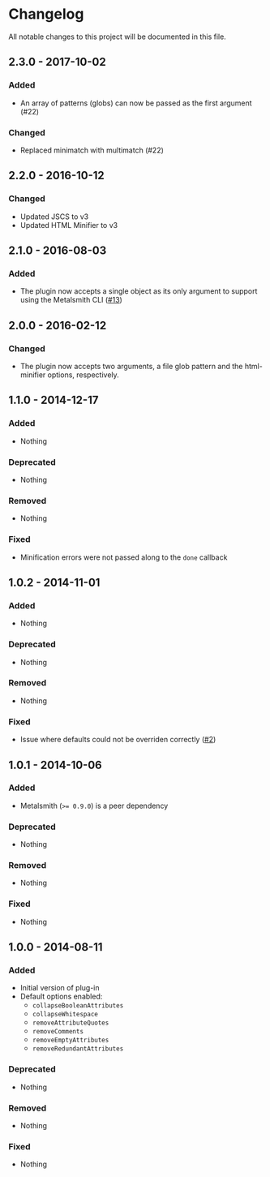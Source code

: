 # Changelog

All notable changes to this project will be documented in this file.

## 2.3.0 - 2017-10-02

### Added

- An array of patterns (globs) can now be passed as the first argument (#22)

### Changed

- Replaced minimatch with multimatch (#22)

## 2.2.0 - 2016-10-12

### Changed

- Updated JSCS to v3
- Updated HTML Minifier to v3

## 2.1.0 - 2016-08-03

### Added

- The plugin now accepts a single object as its only argument to support using the Metalsmith CLI ([#13](https://github.com/whymarrh/metalsmith-html-minifier/pull/13))

## 2.0.0 - 2016-02-12

### Changed
- The plugin now accepts two arguments, a file glob pattern and the html-minifier options, respectively.

## 1.1.0 - 2014-12-17

### Added
- Nothing

### Deprecated
- Nothing

### Removed
- Nothing

### Fixed
- Minification errors were not passed along to the `done` callback

## 1.0.2 - 2014-11-01

### Added
- Nothing

### Deprecated
- Nothing

### Removed
- Nothing

### Fixed
- Issue where defaults could not be overriden correctly ([#2](https://github.com/whymarrh/metalsmith-html-minifier/pull/2))

## 1.0.1 - 2014-10-06

### Added
- Metalsmith (`>= 0.9.0`) is a peer dependency

### Deprecated
- Nothing

### Removed
- Nothing

### Fixed
- Nothing

## 1.0.0 - 2014-08-11

### Added
- Initial version of plug-in
- Default options enabled:
    - `collapseBooleanAttributes`
    - `collapseWhitespace`
    - `removeAttributeQuotes`
    - `removeComments`
    - `removeEmptyAttributes`
    - `removeRedundantAttributes`

### Deprecated
- Nothing

### Removed
- Nothing

### Fixed
- Nothing
